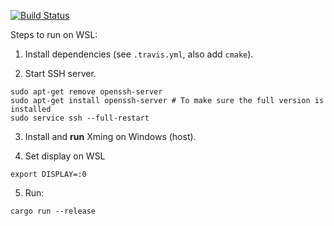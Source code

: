 [![Build Status](https://travis-ci.org/pchmielowski/Rust-learning.svg?branch=master)](https://travis-ci.org/pchmielowski/Rust-learning)

Steps to run on WSL:

1. Install dependencies (see `.travis.yml`, also add `cmake`).

2. Start SSH server.
```
sudo apt-get remove openssh-server
sudo apt-get install openssh-server # To make sure the full version is installed
sudo service ssh --full-restart
```

3. Install and **run** Xming on Windows (host).

4. Set display on WSL
```
export DISPLAY=:0
```

5. Run:
```
cargo run --release
```